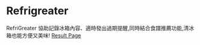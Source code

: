 Refrigreater
============

RefriGreater 協助記錄冰箱內容、適時發出過期提醒,同時結合食譜推薦功能,清冰箱也能方便又美味!
<a href="https://winiel559.github.io/Refrigreater-web/">Result Page</a>
